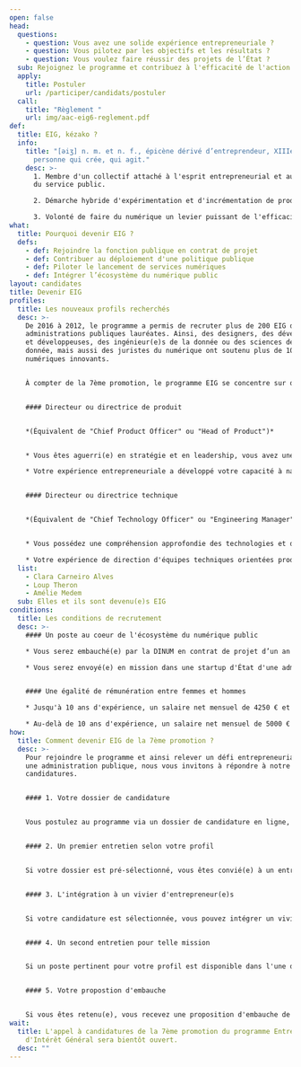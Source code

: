 ```yaml
---
open: false
head:
  questions:
    - question: Vous avez une solide expérience entrepreneuriale ?
    - question: Vous pilotez par les objectifs et les résultats ?
    - question: Vous voulez faire réussir des projets de l’État ?
  sub: Rejoignez le programme et contribuez à l'efficacité de l'action publique !
  apply:
    title: Postuler
    url: /participer/candidats/postuler
  call:
    title: "Règlement "
    url: img/aac-eig6-reglement.pdf
def:
  title: EIG, kézako ?
  info:
    title: "[əiʒ] n. m. et n. f., épicène dérivé d’entreprendeur, XIIIe, au sens de
      personne qui crée, qui agit."
    desc: >-
      1. Membre d'un collectif attaché à l'esprit entrepreneurial et aux valeurs
      du service public.

      2. Démarche hybride d'expérimentation et d'incrémentation de produits numériques qui répondent à de vrais besoins.

      3. Volonté de faire du numérique un levier puissant de l'efficacité de l'action publique.
what:
  title: Pourquoi devenir EIG ?
  defs:
    - def: Rejoindre la fonction publique en contrat de projet
    - def: Contribuer au déploiement d'une politique publique
    - def: Piloter le lancement de services numériques
    - def: Intégrer l’écosystème du numérique public
layout: candidates
title: Devenir EIG
profiles:
  title: Les nouveaux profils recherchés
  desc: >-
    De 2016 à 2012, le programme a permis de recruter plus de 200 EIG dans les
    administrations publiques lauréates. Ainsi, des designers, des développeurs
    et développeuses, des ingénieur(e)s de la donnée ou des sciences de la
    donnée, mais aussi des juristes du numérique ont soutenu plus de 100 projets
    numériques innovants.


    À compter de la 7ème promotion, le programme EIG se concentre sur des profils disposant d’une solide expérience entrepreneuriale, avec des compétences de haut niveau en pilotage de services numériques.


    #### Directeur ou directrice de produit


    *(Équivalent de "Chief Product Officer" ou "Head of Product")*


    * Vous êtes aguerri(e) en stratégie et en leadership, vous avez une compréhension holistique du lancement de services numériques (financement, marketing, ressources humaines, opérations, etc.). 

    * Votre expérience entrepreneuriale a développé votre capacité à naviguer en évolution rapide et de pivoter selon les besoins.


    #### Directeur ou directrice technique


    *(Équivalent de "Chief Technology Officer" ou "Engineering Manager")*


    * Vous possédez une compréhension approfondie des technologies et de leurs enjeux (souveraineté, sécurité, accessibilité, écoresponsabilité, etc.). 

    * Votre expérience de direction d'équipes techniques orientées produit vous permet de résoudre des problèmes complexes et de suivre des indicateurs de performance.
  list:
    - Clara Carneiro Alves
    - Loup Theron
    - Amélie Medem
  sub: Elles et ils sont devenu(e)s EIG
conditions:
  title: Les conditions de recrutement
  desc: >-
    #### Un poste au coeur de l'écosystème du numérique public

    * Vous serez embauché(e) par la DINUM en contrat de projet d’un an minimum, renouvelable.

    * Vous serez envoyé(e) en mission dans une startup d'État d'une administration lauréate du programme.


    #### Une égalité de rémunération entre femmes et hommes

    * Jusqu'à 10 ans d'expérience, un salaire net mensuel de 4250 € et une part variable de 6 %.

    * Au-delà de 10 ans d'expérience, un salaire net mensuel de 5000 € et une part variable de 10 %.
how:
  title: Comment devenir EIG de la 7ème promotion ?
  desc: >-
    Pour rejoindre le programme et ainsi relever un défi entrepreneurial dans
    une administration publique, nous vous invitons à répondre à notre appel à
    candidatures.


    #### 1. Votre dossier de candidature


    Vous postulez au programme via un dossier de candidature en ligne, évalué par les expert(e)s de la DINUM.


    #### 2. Un premier entretien selon votre profil


    Si votre dossier est pré-sélectionné, vous êtes convié(e) à un entretien en rapport avec votre métier, soit de direction produit, soit de direction technique.


    #### 3. L'intégration à un vivier d'entrepreneur(e)s


    Si votre candidature est sélectionnée, vous pouvez intégrer un vivier d'entrepreneur(e)s susceptibles de se voir proposer une mission.


    #### 4. Un second entretien pour telle mission


    Si un poste pertinent pour votre profil est disponible dans l'une des administrations lauréates du programme, vous êtes convié(e) à un entretien en rapport avec la mission proposée.


    #### 5. Votre propostion d'embauche


    Si vous êtes retenu(e), vous recevez une proposition d'embauche de la DINUM, puis une lettre de mission pour intervenir dans l'administration lauréate.
wait:
  title: L'appel à candidatures de la 7ème promotion du programme Entrepreneur(e)s
    d'Intérêt Général sera bientôt ouvert.
  desc: ""
---
```


